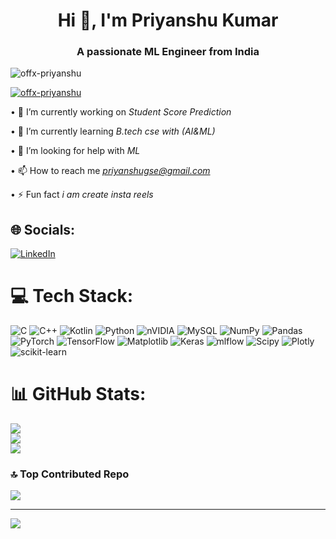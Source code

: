 <h1 align="center">Hi 👋, I'm Priyanshu Kumar</h1>
<h3 align="center">A passionate ML Engineer from India</h3>

<p align="left"> <img src="https://komarev.com/ghpvc/?username=offx-priyanshu&label=Profile%20views&color=0e75b6&style=flat" alt="offx-priyanshu" /> </p>

<p align="left"> <a href="https://github.com/ryo-ma/github-profile-trophy"><img src="https://github-profile-trophy.vercel.app/?username=offx-priyanshu" alt="offx-priyanshu" /></a> </p>

•⁠  ⁠🔭 I’m currently working on *Student Score Prediction*

•⁠  ⁠🌱 I’m currently learning *B.tech cse with (AI&ML)*

•⁠  ⁠🤝 I’m looking for help with *ML*

•⁠  ⁠📫 How to reach me *priyanshugse@gmail.com*

•⁠  ⁠⚡ Fun fact *i am create insta reels*

## 🌐 Socials:
[![LinkedIn](https://img.shields.io/badge/LinkedIn-%230077B5.svg?logo=linkedin&logoColor=white)](https://linkedin.com/in/https://www.linkedin.com/feed/) 

# 💻 Tech Stack:
![C](https://img.shields.io/badge/c-%2300599C.svg?style=for-the-badge&logo=c&logoColor=white) ![C++](https://img.shields.io/badge/c++-%2300599C.svg?style=for-the-badge&logo=c%2B%2B&logoColor=white) ![Kotlin](https://img.shields.io/badge/kotlin-%237F52FF.svg?style=for-the-badge&logo=kotlin&logoColor=white) ![Python](https://img.shields.io/badge/python-3670A0?style=for-the-badge&logo=python&logoColor=ffdd54) ![nVIDIA](https://img.shields.io/badge/cuda-000000.svg?style=for-the-badge&logo=nVIDIA&logoColor=green) ![MySQL](https://img.shields.io/badge/mysql-4479A1.svg?style=for-the-badge&logo=mysql&logoColor=white) ![NumPy](https://img.shields.io/badge/numpy-%23013243.svg?style=for-the-badge&logo=numpy&logoColor=white) ![Pandas](https://img.shields.io/badge/pandas-%23150458.svg?style=for-the-badge&logo=pandas&logoColor=white) ![PyTorch](https://img.shields.io/badge/PyTorch-%23EE4C2C.svg?style=for-the-badge&logo=PyTorch&logoColor=white) ![TensorFlow](https://img.shields.io/badge/TensorFlow-%23FF6F00.svg?style=for-the-badge&logo=TensorFlow&logoColor=white) ![Matplotlib](https://img.shields.io/badge/Matplotlib-%23ffffff.svg?style=for-the-badge&logo=Matplotlib&logoColor=black) ![Keras](https://img.shields.io/badge/Keras-%23D00000.svg?style=for-the-badge&logo=Keras&logoColor=white) ![mlflow](https://img.shields.io/badge/mlflow-%23d9ead3.svg?style=for-the-badge&logo=numpy&logoColor=blue) ![Scipy](https://img.shields.io/badge/SciPy-%230C55A5.svg?style=for-the-badge&logo=scipy&logoColor=%white) ![Plotly](https://img.shields.io/badge/Plotly-%233F4F75.svg?style=for-the-badge&logo=plotly&logoColor=white) ![scikit-learn](https://img.shields.io/badge/scikit--learn-%23F7931E.svg?style=for-the-badge&logo=scikit-learn&logoColor=white)
# 📊 GitHub Stats:
![](https://github-readme-stats.vercel.app/api?username=offx-priyanshu&theme=dark&hide_border=false&include_all_commits=false&count_private=false)<br/>
![](https://nirzak-streak-stats.vercel.app/?user=offx-priyanshu&theme=dark&hide_border=false)<br/>
![](https://github-readme-stats.vercel.app/api/top-langs/?username=offx-priyanshu&theme=dark&hide_border=false&include_all_commits=false&count_private=false&layout=compact)

### 🔝 Top Contributed Repo
![](https://github-contributor-stats.vercel.app/api?username=offx-priyanshu&limit=5&theme=dark&combine_all_yearly_contributions=true)

---
[![](https://visitcount.itsvg.in/api?id=offx-priyanshu&icon=0&color=0)](https://visitcount.itsvg.in)

<!-- Proudly created with GPRM ( https://gprm.itsvg.in ) -->
